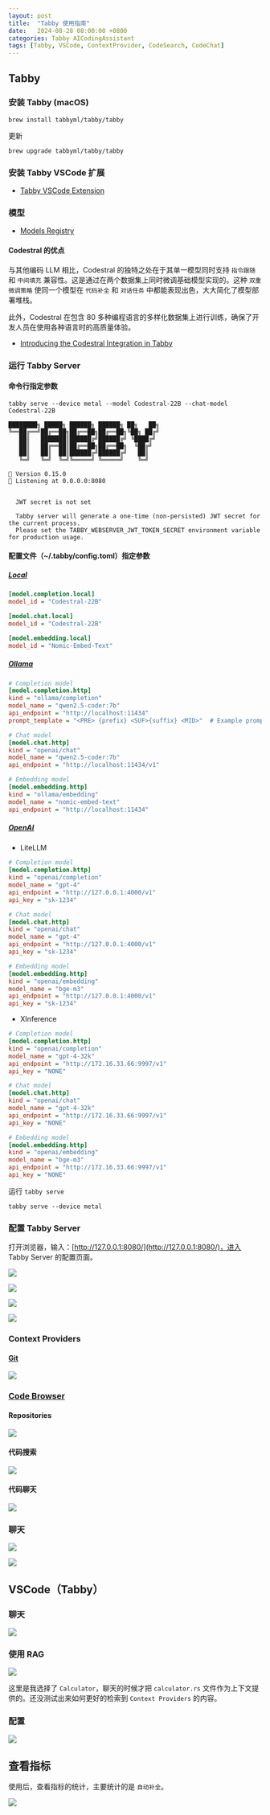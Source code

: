```yaml
---
layout: post
title:  "Tabby 使用指南"
date:   2024-08-28 08:00:00 +0800
categories: Tabby AICodingAssistant
tags: [Tabby, VSCode, ContextProvider, CodeSearch, CodeChat]
---
```


## Tabby

### 安装 Tabby (macOS)

```shell
brew install tabbyml/tabby/tabby
```

更新

```shell
brew upgrade tabbyml/tabby/tabby
```

### 安装 Tabby VSCode 扩展
- [Tabby VSCode Extension](https://marketplace.visualstudio.com/items?itemName=TabbyML.vscode-tabby)

### 模型
- [Models Registry](https://tabby.tabbyml.com/docs/models/)

#### Codestral 的优点

与其他编码 LLM 相比，Codestral 的独特之处在于其单一模型同时支持 `指令跟随` 和 `中间填充` 兼容性。这是通过在两个数据集上同时微调基础模型实现的。这种 `双重微调策略` 使同一个模型在 `代码补全` 和 `对话任务` 中都能表现出色，大大简化了模型部署堆栈。

此外，Codestral 在包含 80 多种编程语言的多样化数据集上进行训练，确保了开发人员在使用各种语言时的高质量体验。

- [Introducing the Codestral Integration in Tabby](https://tabby.tabbyml.com/blog/2024/07/09/tabby-codestral/)

### 运行 Tabby Server

#### 命令行指定参数

```shell
tabby serve --device metal --model Codestral-22B --chat-model Codestral-22B
```
```
████████╗ █████╗ ██████╗ ██████╗ ██╗   ██╗
╚══██╔══╝██╔══██╗██╔══██╗██╔══██╗╚██╗ ██╔╝
   ██║   ███████║██████╔╝██████╔╝ ╚████╔╝ 
   ██║   ██╔══██║██╔══██╗██╔══██╗  ╚██╔╝  
   ██║   ██║  ██║██████╔╝██████╔╝   ██║   
   ╚═╝   ╚═╝  ╚═╝╚═════╝ ╚═════╝    ╚═╝   

📄 Version 0.15.0
🚀 Listening at 0.0.0.0:8080


  JWT secret is not set

  Tabby server will generate a one-time (non-persisted) JWT secret for the current process.
  Please set the TABBY_WEBSERVER_JWT_TOKEN_SECRET environment variable for production usage.
```

#### 配置文件（~/.tabby/config.toml）指定参数

##### [Local](https://tabby.tabbyml.com/docs/administration/model/)

```ini
[model.completion.local]
model_id = "Codestral-22B"

[model.chat.local]
model_id = "Codestral-22B"

[model.embedding.local]
model_id = "Nomic-Embed-Text"
```

##### [Ollama](https://tabby.tabbyml.com/docs/references/models-http-api/ollama/)

```ini
# Completion model
[model.completion.http]
kind = "ollama/completion"
model_name = "qwen2.5-coder:7b"
api_endpoint = "http://localhost:11434"
prompt_template = "<PRE> {prefix} <SUF>{suffix} <MID>"  # Example prompt template for the odeLlama model series.

# Chat model
[model.chat.http]
kind = "openai/chat"
model_name = "qwen2.5-coder:7b"
api_endpoint = "http://localhost:11434/v1"

# Embedding model
[model.embedding.http]
kind = "ollama/embedding"
model_name = "nomic-embed-text"
api_endpoint = "http://localhost:11434"
```

##### [OpenAI](https://tabby.tabbyml.com/docs/references/models-http-api/openai/)

- LiteLLM
```ini
# Completion model
[model.completion.http]
kind = "openai/completion"
model_name = "gpt-4"
api_endpoint = "http://127.0.0.1:4000/v1"
api_key = "sk-1234"

# Chat model
[model.chat.http]
kind = "openai/chat"
model_name = "gpt-4"
api_endpoint = "http://127.0.0.1:4000/v1"
api_key = "sk-1234"

# Embedding model
[model.embedding.http]
kind = "openai/embedding"
model_name = "bge-m3"
api_endpoint = "http://127.0.0.1:4000/v1"
api_key = "sk-1234"
```

- XInference
```ini
# Completion model
[model.completion.http]
kind = "openai/completion"
model_name = "gpt-4-32k"
api_endpoint = "http://172.16.33.66:9997/v1"
api_key = "NONE"

# Chat model
[model.chat.http]
kind = "openai/chat"
model_name = "gpt-4-32k"
api_endpoint = "http://172.16.33.66:9997/v1"
api_key = "NONE"

# Embedding model
[model.embedding.http]
kind = "openai/embedding"
model_name = "bge-m3"
api_endpoint = "http://172.16.33.66:9997/v1"
api_key = "NONE"
```

运行 `tabby serve`

```shell
tabby serve --device metal
```

### 配置 Tabby Server

打开浏览器，输入：[http://127.0.0.1:8080/](http://127.0.0.1:8080/)，进入 Tabby Server 的配置页面。

![](/images/2024/Tabby2/tabby-server-1-welcome.png)

![](/images/2024/Tabby2/tabby-server-2-create-admin-account.png)

![](/images/2024/Tabby2/tabby-server-3-congratulations.png)

![](/images/2024/Tabby2/tabby-server-4-home.png)

### Context Providers
#### [Git](http://127.0.0.1:8080/settings/providers/git)

![](/images/2024/Tabby2/Tabby-Context-Providers-Git.png)

### [Code Browser](http://127.0.0.1:8080/files)

#### Repositories

![](/images/2024/Tabby2/code-browser.png)

#### 代码搜索

![](/images/2024/Tabby2/tabby-source-code-search.png)

#### 代码聊天

![](/images/2024/Tabby2/code-browser-tabby-chat.png)

### 聊天

![](/images/2024/Tabby2/tabby-server-chat.png)

![](/images/2024/Tabby2/tabby-server-chat-rag.png)

## VSCode（Tabby）

### 聊天

![](/images/2024/Tabby2/vscode-tabby-chat.png)

### 使用 RAG

![](/images/2024/Tabby2/vscode-tabby.png)

这里是我选择了 `Calculator`，聊天的时候才把 `calculator.rs` 文件作为上下文提供的。还没测试出来如何更好的检索到 `Context Providers` 的内容。

### 配置

![](/images/2024/Tabby2/vscode-tabby-settings.png)


## 查看指标

使用后，查看指标的统计，主要统计的是 `自动补全`。

![](/images/2024/Tabby2/tabby-server-home.png)
